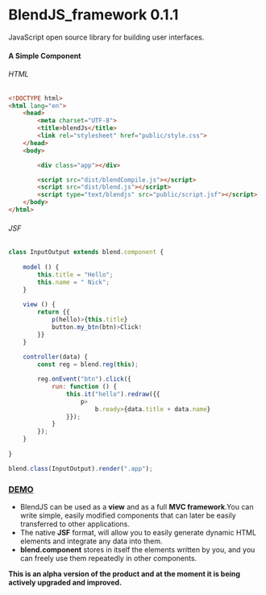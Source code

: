 # BlendJS_framework 0.1.1 

JavaScript open source library for building user interfaces.

#### A Simple Component

###### HTML
```html
<!DOCTYPE html>
<html lang="en">
    <head>
        <meta charset="UTF-8">
        <title>blendJs</title>
        <link rel="stylesheet" href="public/style.css">
    </head>
    <body>

        <div class="app"></div>

        <script src="dist/blendCompile.js"></script>
        <script src="dist/blend.js"></script>
        <script type="text/blendjs" src="public/script.jsf"></script>
    </body>
</html>
```
###### JSF
```javascript
class InputOutput extends blend.component {
    
    model () {
        this.title = "Hello";
        this.name = " Nick";
    }
    
    view () {
        return {{
            p(hello)>{this.title}
            button.my_btn(btn)>Click!
        }}
    }
    
    controller(data) {
        const reg = blend.reg(this);

        reg.onEvent("btn").click({
            run: function () {
                this.it("hello").redraw({{
                    p>
                        b.ready>{data.title + data.name}
                }});
            }
        });
    }
    
}

blend.class(InputOutput).render(".app");
```
### [DEMO](https://philippzhulev.github.io/BlendJS_framework/)

+ BlendJS can be used as a **view** and as a full **MVC framework**.You can write simple, easily modified components that can later be easily transferred to other applications.
+ The native **JSF** format, will allow you to easily generate dynamic HTML elements and integrate any data into them.
+ **blend.component** stores in itself the elements written by you, and you can freely use them repeatedly in other components.

**This is an alpha version of the product and at the moment it is being actively upgraded and improved.**
